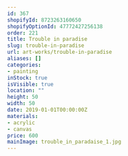 ```yaml
---
id: 367
shopifyId: 8723263160650
shopifyOptionId: 47772427256138
order: 221
title: Trouble in paradise
slug: trouble-in-paradise
url: art-works/trouble-in-paradise
aliases: []
categories:
- painting
inStock: true
isVisible: true
location: ""
height: 50
width: 50
date: 2019-01-01T00:00:00Z
materials:
- acrylic
- canvas
price: 600
mainImage: trouble_in_paradaise_1.jpg
---
```

